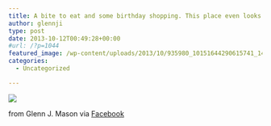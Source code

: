 ```yaml
---
title: A bite to eat and some birthday shopping. This place even looks like Knox!
author: glennji
type: post
date: 2013-10-12T00:49:28+00:00
#url: /?p=1044
featured_image: /wp-content/uploads/2013/10/935980_10151644290615741_1497520759_n.jpg
categories:
  - Uncategorized

---
```

<div>
  <img src='/wp-content/uploads/2013/10/935980_10151644290615741_1497520759_n.jpg' style='max-width:600px;' /></p> 
  
  <div>
    from Glenn J. Mason via <a href="https://www.facebook.com/photo.php?fbid=10151644290615741&#038;set=a.10150907445480741.408542.551785740&#038;type=1">Facebook</a>
  </div>
</div>
